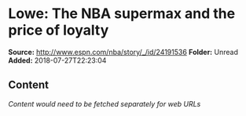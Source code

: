 # Lowe: The NBA supermax and the price of loyalty

**Source:** http://www.espn.com/nba/story/_/id/24191536
**Folder:** Unread
**Added:** 2018-07-27T22:23:04




## Content
*Content would need to be fetched separately for web URLs*
